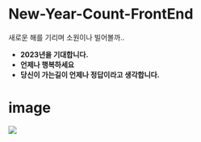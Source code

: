 # New-Year-Count-FrontEnd
새로운 해를 기리며 소원이나 빌어볼까..

<ul>
  <li><b>2023년을 기대합니다.</b></li>
  <li><b>언제나 행복하세요</b></li>
  <li><b>당신이 가는길이 언제나 정답이라고 생각합니다.</b></li>
</ul>

# image
![](https://user-images.githubusercontent.com/84012697/204585142-7902992e-b847-4b03-8224-6751cc148e2a.PNG)
